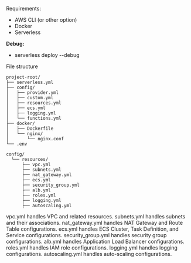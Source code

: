 Requirements:
- AWS CLI (or other option)
- Docker
- Serverless

**Debug:**
- serverless deploy --debug

File structure
```
project-root/
├── serverless.yml
├── config/
│   ├── provider.yml
│   ├── custom.yml
│   ├── resources.yml
│   ├── ecs.yml
│   ├── logging.yml
│   └── functions.yml
├── docker/
│   ├── Dockerfile
│   └── nginx/
│       └── nginx.conf
└── .env
```

```
config/
  └── resources/
      ├── vpc.yml
      ├── subnets.yml
      ├── nat_gateway.yml
      ├── ecs.yml
      ├── security_group.yml
      ├── alb.yml
      ├── roles.yml
      ├── logging.yml
      ├── autoscaling.yml
```

vpc.yml handles VPC and related resources.
subnets.yml handles subnets and their associations.
nat_gateway.yml handles NAT Gateway and Route Table configurations.
ecs.yml handles ECS Cluster, Task Definition, and Service configurations.
security_group.yml handles security group configurations.
alb.yml handles Application Load Balancer configurations.
roles.yml handles IAM role configurations.
logging.yml handles logging configurations.
autoscaling.yml handles auto-scaling configurations.